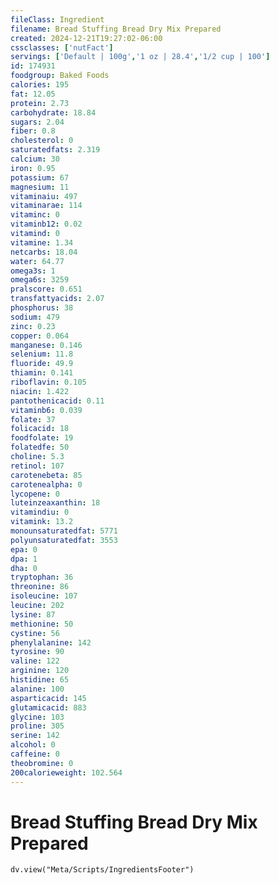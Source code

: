 ```yaml
---
fileClass: Ingredient
filename: Bread Stuffing Bread Dry Mix Prepared
created: 2024-12-21T19:27:02-06:00
cssclasses: ['nutFact']
servings: ['Default | 100g','1 oz | 28.4','1/2 cup | 100']
id: 174931
foodgroup: Baked Foods
calories: 195
fat: 12.05
protein: 2.73
carbohydrate: 18.84
sugars: 2.04
fiber: 0.8
cholesterol: 0
saturatedfats: 2.319
calcium: 30
iron: 0.95
potassium: 67
magnesium: 11
vitaminaiu: 497
vitaminarae: 114
vitaminc: 0
vitaminb12: 0.02
vitamind: 0
vitamine: 1.34
netcarbs: 18.04
water: 64.77
omega3s: 1
omega6s: 3259
pralscore: 0.651
transfattyacids: 2.07
phosphorus: 38
sodium: 479
zinc: 0.23
copper: 0.064
manganese: 0.146
selenium: 11.8
fluoride: 49.9
thiamin: 0.141
riboflavin: 0.105
niacin: 1.422
pantothenicacid: 0.11
vitaminb6: 0.039
folate: 37
folicacid: 18
foodfolate: 19
folatedfe: 50
choline: 5.3
retinol: 107
carotenebeta: 85
carotenealpha: 0
lycopene: 0
luteinzeaxanthin: 18
vitamindiu: 0
vitamink: 13.2
monounsaturatedfat: 5771
polyunsaturatedfat: 3553
epa: 0
dpa: 1
dha: 0
tryptophan: 36
threonine: 86
isoleucine: 107
leucine: 202
lysine: 87
methionine: 50
cystine: 56
phenylalanine: 142
tyrosine: 90
valine: 122
arginine: 120
histidine: 65
alanine: 100
asparticacid: 145
glutamicacid: 883
glycine: 103
proline: 305
serine: 142
alcohol: 0
caffeine: 0
theobromine: 0
200calorieweight: 102.564
---
```


# Bread Stuffing Bread Dry Mix Prepared

```dataviewjs
dv.view("Meta/Scripts/IngredientsFooter")
```